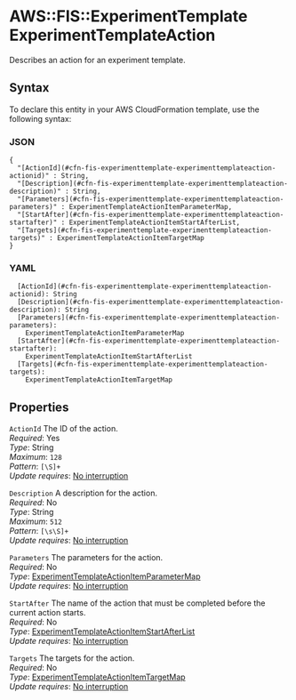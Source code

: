# AWS::FIS::ExperimentTemplate ExperimentTemplateAction<a name="aws-properties-fis-experimenttemplate-experimenttemplateaction"></a>

Describes an action for an experiment template\.

## Syntax<a name="aws-properties-fis-experimenttemplate-experimenttemplateaction-syntax"></a>

To declare this entity in your AWS CloudFormation template, use the following syntax:

### JSON<a name="aws-properties-fis-experimenttemplate-experimenttemplateaction-syntax.json"></a>

```
{
  "[ActionId](#cfn-fis-experimenttemplate-experimenttemplateaction-actionid)" : String,
  "[Description](#cfn-fis-experimenttemplate-experimenttemplateaction-description)" : String,
  "[Parameters](#cfn-fis-experimenttemplate-experimenttemplateaction-parameters)" : ExperimentTemplateActionItemParameterMap,
  "[StartAfter](#cfn-fis-experimenttemplate-experimenttemplateaction-startafter)" : ExperimentTemplateActionItemStartAfterList,
  "[Targets](#cfn-fis-experimenttemplate-experimenttemplateaction-targets)" : ExperimentTemplateActionItemTargetMap
}
```

### YAML<a name="aws-properties-fis-experimenttemplate-experimenttemplateaction-syntax.yaml"></a>

```
  [ActionId](#cfn-fis-experimenttemplate-experimenttemplateaction-actionid): String
  [Description](#cfn-fis-experimenttemplate-experimenttemplateaction-description): String
  [Parameters](#cfn-fis-experimenttemplate-experimenttemplateaction-parameters): 
    ExperimentTemplateActionItemParameterMap
  [StartAfter](#cfn-fis-experimenttemplate-experimenttemplateaction-startafter): 
    ExperimentTemplateActionItemStartAfterList
  [Targets](#cfn-fis-experimenttemplate-experimenttemplateaction-targets): 
    ExperimentTemplateActionItemTargetMap
```

## Properties<a name="aws-properties-fis-experimenttemplate-experimenttemplateaction-properties"></a>

`ActionId`  <a name="cfn-fis-experimenttemplate-experimenttemplateaction-actionid"></a>
The ID of the action\.  
*Required*: Yes  
*Type*: String  
*Maximum*: `128`  
*Pattern*: `[\S]+`  
*Update requires*: [No interruption](https://docs.aws.amazon.com/AWSCloudFormation/latest/UserGuide/using-cfn-updating-stacks-update-behaviors.html#update-no-interrupt)

`Description`  <a name="cfn-fis-experimenttemplate-experimenttemplateaction-description"></a>
A description for the action\.  
*Required*: No  
*Type*: String  
*Maximum*: `512`  
*Pattern*: `[\s\S]+`  
*Update requires*: [No interruption](https://docs.aws.amazon.com/AWSCloudFormation/latest/UserGuide/using-cfn-updating-stacks-update-behaviors.html#update-no-interrupt)

`Parameters`  <a name="cfn-fis-experimenttemplate-experimenttemplateaction-parameters"></a>
The parameters for the action\.  
*Required*: No  
*Type*: [ExperimentTemplateActionItemParameterMap](aws-properties-fis-experimenttemplate-experimenttemplateactionitemparametermap.md)  
*Update requires*: [No interruption](https://docs.aws.amazon.com/AWSCloudFormation/latest/UserGuide/using-cfn-updating-stacks-update-behaviors.html#update-no-interrupt)

`StartAfter`  <a name="cfn-fis-experimenttemplate-experimenttemplateaction-startafter"></a>
The name of the action that must be completed before the current action starts\.  
*Required*: No  
*Type*: [ExperimentTemplateActionItemStartAfterList](aws-properties-fis-experimenttemplate-experimenttemplateactionitemstartafterlist.md)  
*Update requires*: [No interruption](https://docs.aws.amazon.com/AWSCloudFormation/latest/UserGuide/using-cfn-updating-stacks-update-behaviors.html#update-no-interrupt)

`Targets`  <a name="cfn-fis-experimenttemplate-experimenttemplateaction-targets"></a>
The targets for the action\.  
*Required*: No  
*Type*: [ExperimentTemplateActionItemTargetMap](aws-properties-fis-experimenttemplate-experimenttemplateactionitemtargetmap.md)  
*Update requires*: [No interruption](https://docs.aws.amazon.com/AWSCloudFormation/latest/UserGuide/using-cfn-updating-stacks-update-behaviors.html#update-no-interrupt)